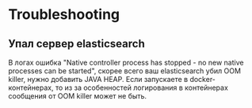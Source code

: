 # Troubleshooting

## Упал сервер elasticsearch 
В логах ошибка "Native controller process has stopped - no new native processes can be started", скорее всего ваш elasticsearch убил OOM killer, нужно добавить JAVA HEAP. 
Если запускаете в docker-контейнерах, то из за особенностей логирования в контейнерах сообщения от OOM killer может не быть.